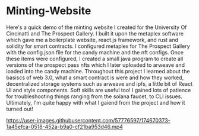 # Minting-Website
Here's a quick demo of the minting website I created for the University Of Cincinatti and The Prospect Gallery. I built it upon the metaplex software which gave me a boilerplate website, react.js framework, and rust and solidity for smart contracts. I configured metaplex for The Prospect Gallery with the config.json file for the candy machine and the nft configs. Once these items were configured, I created a small java program to create all versions of the prospect pass nfts which I later uploaded to arweave and loaded into the candy machine. Throughout this project I learned about the basiscs of web 3.0, what a smart contract is were and how they worked, decentralized storage systems such as arweave and ipfs, a little bit of React UI and style components. Soft skills are useful too! I gained lots of patience for troubleshooting things ranging from the solana faucet, to CLI issues. Ultimately, I'm quite happy with what I gaiend from the project and how it turned out!


https://user-images.githubusercontent.com/57776597/174670373-1a45efca-0518-452a-b9a0-cf21ba953d46.mp4

